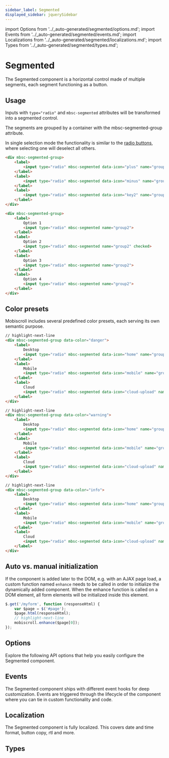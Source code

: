 ```yaml
---
sidebar_label: Segmented
displayed_sidebar: jquerySidebar
---
```


import Options from '../\_auto-generated/segmented/options.md';
import Events from '../\_auto-generated/segmented/events.md';
import Localizations from '../\_auto-generated/segmented/localizations.md';
import Types from '../\_auto-generated/segmented/types.md';

# Segmented

The Segmented component is a horizontal control made of multiple segments, each segment functioning as a button.

## Usage

Inputs with `type="radio"` and `mbsc-segmented` attributes will be transformed into a segmented control.

The segments are grouped by a container with the mbsc-segmented-group attribute.

In single selection mode the functionality is similar to the [radio buttons](./radio), where selecting one will deselect all others.

```html title="With icon"
<div mbsc-segmented-group>
    <label>
        <input type="radio" mbsc-segmented data-icon="plus" name="group1" checked>
    </label>
    <label>
        <input type="radio" mbsc-segmented data-icon="minus" name="group1">
    </label>
    <label>
        <input type="radio" mbsc-segmented data-icon="key2" name="group1">
    </label>
</div>
```

```html title="With text"
<div mbsc-segmented-group>
    <label>
        Option 1
        <input type="radio" mbsc-segmented name="group2">
    </label>
    <label>
        Option 2
        <input type="radio" mbsc-segmented name="group2" checked>
    </label>
    <label>
        Option 3
        <input type="radio" mbsc-segmented name="group2">
    </label>
    <label>
        Option 4
        <input type="radio" mbsc-segmented name="group2">
    </label>
</div>
```

## Color presets

Mobiscroll includes several predefined color presets, each serving its own semantic purpose.

```html
// highlight-next-line
<div mbsc-segmented-group data-color="danger">
    <label>
        Desktop
        <input type="radio" mbsc-segmented data-icon="home" name="group-danger">
    </label>
    <label>
        Mobile
        <input type="radio" mbsc-segmented data-icon="mobile" name="group-danger" checked>
    </label>
    <label>
        Cloud
        <input type="radio" mbsc-segmented data-icon="cloud-upload" name="group-danger">
    </label>
</div>

// highlight-next-line
<div mbsc-segmented-group data-color="warning">
    <label>
        Desktop
        <input type="radio" mbsc-segmented data-icon="home" name="group-warning">
    </label>
    <label>
        Mobile
        <input type="radio" mbsc-segmented data-icon="mobile" name="group-warning" checked>
    </label>
    <label>
        Cloud
        <input type="radio" mbsc-segmented data-icon="cloud-upload" name="group-warning">
    </label>
</div>

// highlight-next-line
<div mbsc-segmented-group data-color="info">
    <label>
        Desktop
        <input type="radio" mbsc-segmented data-icon="home" name="group-info">
    </label>
    <label>
        Mobile
        <input type="radio" mbsc-segmented data-icon="mobile" name="group-info" checked>
    </label>
    <label>
        Cloud
        <input type="radio" mbsc-segmented data-icon="cloud-upload" name="group-info">
    </label>
</div>
```

## Auto vs. manual initialization

If the component is added later to the DOM, e.g. with an AJAX page load, a custom function named `enhance` needs to be called in order to initialize the dynamically added component. When the enhance function is called on a DOM element, all form elements will be initialized inside this element.

```js
$.get('/myform', function (responseHtml) {
    var $page = $('#page');
    $page.html(responseHtml);
    // highlight-next-line
    mobiscroll.enhance($page[0]);
});
```

<div className="option-list">

## Options
Explore the following API options that help you easily configure the Segmented component.

<Options />

## Events
The Segmented component ships with different event hooks for deep customization. Events are triggered through the lifecycle of the component where you can tie in custom functionality and code.

<Events />

## Localization
The Segmented component is fully localized. This covers date and time format, button copy, rtl and more.

<Localizations />

## Types

<Types />

</div>
